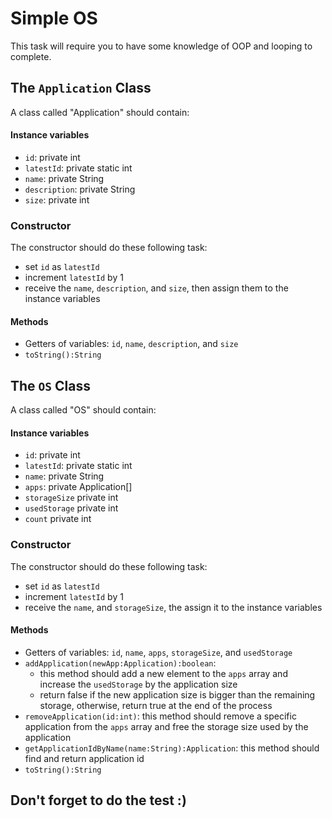 # Simple OS

This task will require you to have some knowledge of OOP and looping to complete.

## The `Application` Class

A class called "Application" should contain:

#### Instance variables
- `id`: private int
- `latestId`: private static int 
- `name`: private String
- `description`: private String
- `size`: private int 

### Constructor
The constructor should do these following task:
- set `id` as `latestId`
- increment `latestId` by 1
- receive the `name`, `description`, and `size`, then assign them to the instance variables

#### Methods
- Getters of variables: `id`, `name`, `description`, and `size`
- `toString():String`

## The `OS` Class

A class called "OS" should contain:

#### Instance variables
- `id`: private int
- `latestId`: private static int 
- `name`: private String
- `apps`: private Application[]
- `storageSize` private int
- `usedStorage` private int
- `count` private int

### Constructor
The constructor should do these following task:
- set `id` as `latestId`
- increment `latestId` by 1
- receive the `name`, and `storageSize`, the assign it to the instance variables

#### Methods
- Getters of variables: `id`, `name`, `apps`, `storageSize`, and `usedStorage`
- `addApplication(newApp:Application):boolean`: 
    - this method should add a new element to the `apps` array and increase the `usedStorage` by the application size
    - return false if the new application size is bigger than the remaining storage, otherwise, return true at the end of the process
- `removeApplication(id:int)`: this method should remove a specific application from the `apps` array and free the storage size used by the application
- `getApplicationIdByName(name:String):Application`: this method should find and return application id
- `toString():String`

## Don't forget to do the test :)
